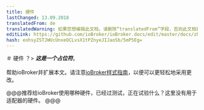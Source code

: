 ```yaml
---
title: 硬件
lastChanged: 13.09.2018
translatedFrom: de
translatedWarning: 如果您想编辑此文档，请删除“translatedFrom”字段，否则此文档将再次自动翻译
editLink: https://github.com/ioBroker/ioBroker.docs/edit/master/docs/zh-cn/install/hardware.md
hash: eohsyZSTJWUcUnxeOCLvsX1tPZnyeJIJaoSb/5mP5Eg=
---
```

＃ 硬件
？&gt; ***这是一个占位符***。<br><br>帮助ioBroker并扩展本文。请注意[ioBroker样式指南](https://www.iobroker.net/#de/documentation/community/styleguidedoc.md)，以便可以更轻松地采用更改。

@@@推荐给ioBroker使用哪种硬件，已经过测试，正在试验什么？这里没有用于适配器的硬件。 @@@